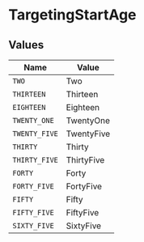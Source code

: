# TargetingStartAge


## Values

| Name          | Value         |
| ------------- | ------------- |
| `TWO`         | Two           |
| `THIRTEEN`    | Thirteen      |
| `EIGHTEEN`    | Eighteen      |
| `TWENTY_ONE`  | TwentyOne     |
| `TWENTY_FIVE` | TwentyFive    |
| `THIRTY`      | Thirty        |
| `THIRTY_FIVE` | ThirtyFive    |
| `FORTY`       | Forty         |
| `FORTY_FIVE`  | FortyFive     |
| `FIFTY`       | Fifty         |
| `FIFTY_FIVE`  | FiftyFive     |
| `SIXTY_FIVE`  | SixtyFive     |